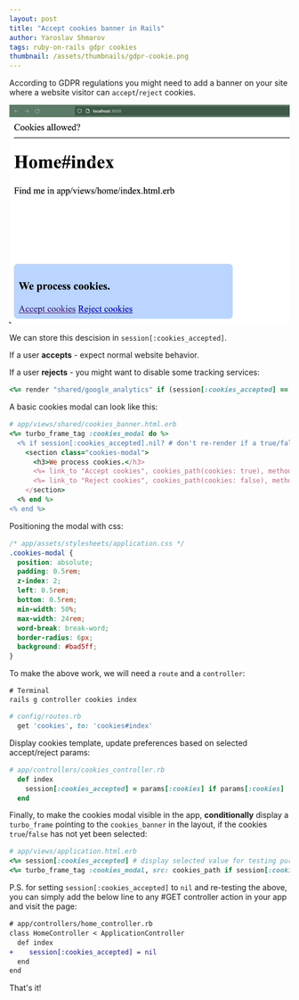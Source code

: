 ```yaml
---
layout: post
title: "Accept cookies banner in Rails"
author: Yaroslav Shmarov
tags: ruby-on-rails gdpr cookies
thumbnail: /assets/thumbnails/gdpr-cookie.png
---
```


According to GDPR regulations you might need to add a banner on your site where a website visitor can `accept`/`reject` cookies.

![rails-cookies.gif](/assets/images/rails-cookies.gif)

We can store this descision in `session[:cookies_accepted]`.

If a user **accepts** - expect normal website behavior.

If a user **rejects** - you might want to disable some tracking services:

```ruby
<%= render "shared/google_analytics" if (session[:cookies_accepted] == true) %>
```

A basic cookies modal can look like this:

```ruby
# app/views/shared/cookies_banner.html.erb
<%= turbo_frame_tag :cookies_modal do %>
  <% if session[:cookies_accepted].nil? # don't re-render if a true/false selected %>
    <section class="cookies-modal">
      <h3>We process cookies.</h3>
      <%= link_to "Accept cookies", cookies_path(cookies: true), method: :post %>
      <%= link_to "Reject cookies", cookies_path(cookies: false), method: :post %>
    </section>
  <% end %>
<% end %>
```

Positioning the modal with css:

```css
/* app/assets/stylesheets/application.css */
.cookies-modal {
  position: absolute;
  padding: 0.5rem;
  z-index: 2;
  left: 0.5rem;
  bottom: 0.5rem;
  min-width: 50%;
  max-width: 24rem;
  word-break: break-word;
  border-radius: 6px;
  background: #bad5ff;
}
```

To make the above work, we will need a `route` and a `controller`:

```shell
# Terminal
rails g controller cookies index
```

```ruby
# config/routes.rb
  get 'cookies', to: 'cookies#index'
```

Display cookies template, update preferences based on selected accept/reject params:

```ruby
# app/controllers/cookies_controller.rb
  def index
    session[:cookies_accepted] = params[:cookies] if params[:cookies]
  end
```

Finally, to make the cookies modal visible in the app, **conditionally** display a `turbo_frame` pointing to the `cookies_banner` in the layout, if the cookies `true`/`false` has not yet been selected:

```ruby
# app/views/application.html.erb
<%= session[:cookies_accepted] # display selected value for testing purposes %>
<%= turbo_frame_tag :cookies_modal, src: cookies_path if session[:cookies_accepted].nil? %>
```

P.S. for setting `session[:cookies_accepted]` to `nil` and re-testing the above, you can simply add the below line to any #GET controller action in your app and visit the page:

```diff
# app/controllers/home_controller.rb
class HomeController < ApplicationController
  def index
+    session[:cookies_accepted] = nil
  end
end
```

That's it!
